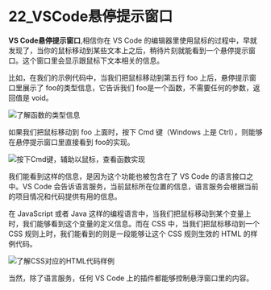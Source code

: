 # 22_VSCode悬停提示窗口

**VS Code悬停提示窗口**,相信你在 VS Code 的编辑器里使用鼠标的过程中，早就发现了，当你的鼠标移动到某些文本上之后，稍待片刻就能看到一个悬停提示窗口。这个窗口里会显示跟鼠标下文本相关的信息。

比如，在我们的示例代码中，当我们把鼠标移动到第五行 foo 上后，悬停提示窗口里展示了 foo的类型信息，它告诉我们 foo是一个函数，不需要任何的参数，返回值是 void。

![了解函数的类型信息](https://img.geek-docs.com/vscode/mouse-operation/function-type-info.gif)

如果我们把鼠标移动到 foo 上面时，按下 Cmd 键（Windows 上是 Ctrl），则能够在悬停提示窗口里直接看到 foo的实现。

![按下Cmd键，辅助以鼠标，查看函数实现](https://img.geek-docs.com/vscode/mouse-operation/function-impl.gif)

我们能看到这样的信息，是因为这个功能也被包含在了 VS Code 的语言接口之中。VS Code 会告诉语言服务，当前鼠标所在位置的信息，语言服务会根据当前的项目情况和代码提供有用的信息。

在 JavaScript 或者 Java 这样的编程语言中，当我们把鼠标移动到某个变量上时，我们能够看到这个变量的定义信息。而在 CSS 中，当我们把鼠标移动到一个 CSS 规则上时，我们能看到的则是一段能够让这个 CSS 规则生效的 HTML 的样例代码。

![了解CSS对应的HTML代码样例](https://img.geek-docs.com/vscode/mouse-operation/css-in-html-sample.gif)

当然，除了语言服务，任何 VS Code 上的插件都能够控制悬浮窗口里的内容。